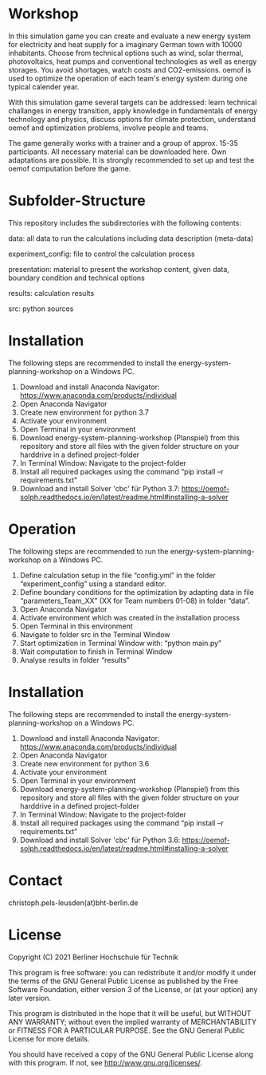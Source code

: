 # Workshop
In this simulation game you can create and evaluate a new energy system for electricity and heat supply for a imaginary German town with 10000 inhabitants. Choose from technical options such as wind, solar thermal, photovoltaics, heat pumps and conventional technologies as well as energy storages. You avoid shortages, watch costs and CO2-emissions. oemof is used to optimize the operation of each team's energy system during one typical calender year.  

With this simulation game several targets can be addressed: learn technical challanges in energy transition, apply knowledge in fundamentals of energy technology and physics, discuss options for climate protection, understand oemof and optimization problems, involve people and teams.

The game generally works with a trainer and a group of approx. 15-35 participants. All necessary material can be downloaded here. Own adaptations are possible. It is strongly recommended to set up and test the oemof computation before the game.

# Subfolder-Structure
This repository includes the subdirectories with the following contents:

data: all data to run the calculations including data description (meta-data)

experiment_config: file to control the calculation process

presentation: material to present the workshop content, given data, boundary condition and technical options

results: calculation results

src: python sources

# Installation
The following steps are recommended to install the energy-system-planning-workshop on a Windows PC.

1.	Download and install Anaconda Navigator: https://www.anaconda.com/products/individual
2.	Open Anaconda Navigator
3.	Create new environment for python 3.7
4.	Activate your environment
5.	Open Terminal in your environment
6.	Download energy-system-planning-workshop (Planspiel) from this repository and store all files with the given folder structure on your harddrive in a defined project-folder
7.	In Terminal Window: Navigate to the project-folder
8.	Install all required packages using the command “pip install –r requirements.txt”
9.	Download and install Solver 'cbc' für Python 3.7: https://oemof-solph.readthedocs.io/en/latest/readme.html#installing-a-solver

# Operation
The following steps are recommended to run the energy-system-planning-workshop on a Windows PC.

1.	Define calculation setup in the file “config.yml” in the folder “experiment_config” using a standard editor.
2.	Define boundary conditions for the optimization by adapting data in file “parameters_Team_XX” (XX for Team numbers 01-08) in folder “data”.
3.	Open Anaconda Navigator
4.	Activate environment which was created in the installation process
5.	Open Terminal in this environment
6.	Navigate to folder src in the Terminal Window
7.	Start optimization in Terminal Window with: “python main.py”
8.	Wait computation to finish in Terminal Window
9.	Analyse results in folder “results”

# Installation
The following steps are recommended to install the energy-system-planning-workshop on a Windows PC.

1. Download and install Anaconda Navigator: https://www.anaconda.com/products/individual
2. Open Anaconda Navigator
3. Create new environment for python 3.6
4. Activate your environment
5. Open Terminal in your environment
6. Download energy-system-planning-workshop (Planspiel) from this repository and store all files with the given folder structure on your harddrive in a defined project-folder
7. In Terminal Window: Navigate to the project-folder
8. Install all required packages using the command “pip install –r requirements.txt”
9. Download and install Solver 'cbc' für Python 3.6: https://oemof-solph.readthedocs.io/en/latest/readme.html#installing-a-solver

# Contact
christoph.pels-leusden(at)bht-berlin.de

# License
Copyright (C) 2021 Berliner Hochschule für Technik

This program is free software: you can redistribute it and/or modify
it under the terms of the GNU General Public License as published by
the Free Software Foundation, either version 3 of the License, or
(at your option) any later version.

This program is distributed in the hope that it will be useful,
but WITHOUT ANY WARRANTY; without even the implied warranty of
MERCHANTABILITY or FITNESS FOR A PARTICULAR PURPOSE.  See the
GNU General Public License for more details.

You should have received a copy of the GNU General Public License
along with this program.  If not, see http://www.gnu.org/licenses/.
